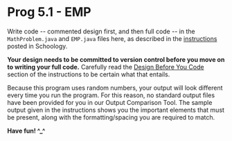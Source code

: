 # Prog 5.1 - EMP

Write code -- commented design first, and then full code -- in the `MathProblem.java` and `EMP.java` files here,
as described in the [instructions](https://docs.google.com/document/d/1yGUwFXuu9vYmWNtByfkDB3bUW4bF2gzM-v8BoBtQAA8/edit?usp=sharing) posted in Schoology.

**Your design needs to be committed to version control before you move on to writing your full code.**
Carefully read the [Design Before You Code](https://docs.google.com/document/d/1yGUwFXuu9vYmWNtByfkDB3bUW4bF2gzM-v8BoBtQAA8/edit#bookmark=id.aa0bua7eyqjy) section of the instructions to be certain what that entails.

Because this program uses random numbers, your output will look different every time you run the program. For this reason,
no standard output files have been provided for you in our Output Comparison Tool. The sample output given in the instructions
shows you the important elements that must be present, along with the formatting/spacing you are required to match.

**Have fun! ^_^**